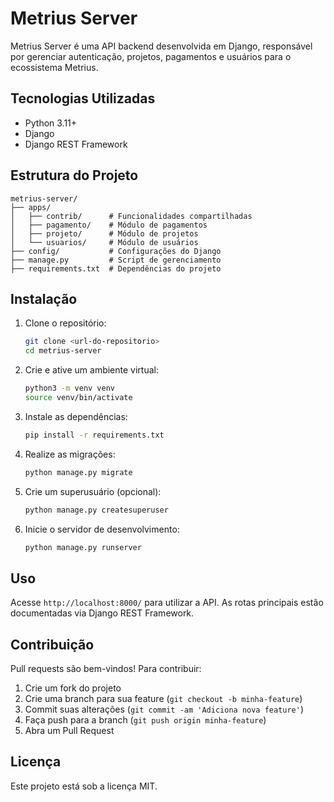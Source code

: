 # Metrius Server

Metrius Server é uma API backend desenvolvida em Django, responsável por gerenciar autenticação, projetos, pagamentos e usuários para o ecossistema Metrius.

## Tecnologias Utilizadas
- Python 3.11+
- Django
- Django REST Framework

## Estrutura do Projeto
```
metrius-server/
├── apps/
│   ├── contrib/      # Funcionalidades compartilhadas
│   ├── pagamento/    # Módulo de pagamentos
│   ├── projeto/      # Módulo de projetos
│   └── usuarios/     # Módulo de usuários
├── config/           # Configurações do Django
├── manage.py         # Script de gerenciamento
├── requirements.txt  # Dependências do projeto
```

## Instalação
1. Clone o repositório:
   ```bash
   git clone <url-do-repositorio>
   cd metrius-server
   ```
2. Crie e ative um ambiente virtual:
   ```bash
   python3 -m venv venv
   source venv/bin/activate
   ```
3. Instale as dependências:
   ```bash
   pip install -r requirements.txt
   ```
4. Realize as migrações:
   ```bash
   python manage.py migrate
   ```
5. Crie um superusuário (opcional):
   ```bash
   python manage.py createsuperuser
   ```
6. Inicie o servidor de desenvolvimento:
   ```bash
   python manage.py runserver
   ```

## Uso
Acesse `http://localhost:8000/` para utilizar a API. As rotas principais estão documentadas via Django REST Framework.

## Contribuição
Pull requests são bem-vindos! Para contribuir:
1. Crie um fork do projeto
2. Crie uma branch para sua feature (`git checkout -b minha-feature`)
3. Commit suas alterações (`git commit -am 'Adiciona nova feature'`)
4. Faça push para a branch (`git push origin minha-feature`)
5. Abra um Pull Request

## Licença
Este projeto está sob a licença MIT.
